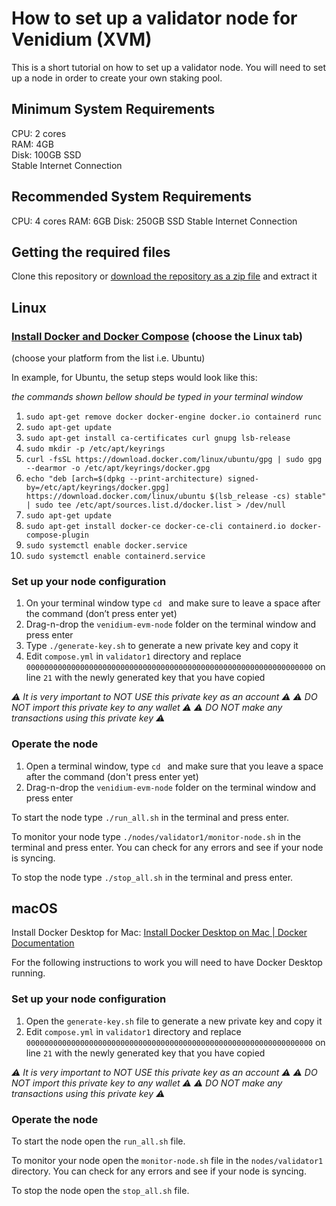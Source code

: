 # How to set up a validator node for Venidium (XVM)

This is a short tutorial on how to set up a validator node.
You will need to set up a node in order to create your own staking pool.

## Minimum System Requirements

CPU: 2 cores  
RAM: 4GB  
Disk: 100GB SSD  
Stable Internet Connection  

## Recommended System Requirements

CPU: 4 cores
RAM: 6GB
Disk: 250GB SSD
Stable Internet Connection

## Getting the required files

Clone this repository or [download the repository as a zip file](https://github.com/Venidium-Network/venidium-evm-node/archive/refs/heads/main.zip) and extract it

## Linux

### [Install Docker and Docker Compose](https://docs.docker.com/engine/install/) (choose the Linux tab)

(choose your platform from the list i.e. Ubuntu)

In example, for Ubuntu, the setup steps would look like this:

_the commands shown bellow should be typed in your terminal window_

1. `sudo apt-get remove docker docker-engine docker.io containerd runc`
1. `sudo apt-get update`
1. `sudo apt-get install ca-certificates curl gnupg lsb-release`
1. `sudo mkdir -p /etc/apt/keyrings`
1. `curl -fsSL https://download.docker.com/linux/ubuntu/gpg | sudo gpg --dearmor -o /etc/apt/keyrings/docker.gpg`
1. `echo "deb [arch=$(dpkg --print-architecture) signed-by=/etc/apt/keyrings/docker.gpg] https://download.docker.com/linux/ubuntu $(lsb_release -cs) stable" | sudo tee /etc/apt/sources.list.d/docker.list > /dev/null`
1. `sudo apt-get update`
1. `sudo apt-get install docker-ce docker-ce-cli containerd.io docker-compose-plugin`
1. `sudo systemctl enable docker.service`
1. `sudo systemctl enable containerd.service`

### Set up your node configuration

1. On your terminal window type `cd ` and make sure to leave a space after the command (don’t press enter yet)
1. Drag-n-drop the `venidium-evm-node` folder on the terminal window and press enter
1. Type `./generate-key.sh` to generate a new private key and copy it
1. Edit `compose.yml` in `validator1` directory and replace `0000000000000000000000000000000000000000000000000000000000000000` on line `21` with the newly generated key that you have copied

_⚠️ It is very important to NOT USE this private key as an account ⚠️_
_⚠️ DO NOT import this private key to any wallet ⚠️_
_⚠️ DO NOT make any transactions using this private key ⚠️_

### Operate the node

1. Open a terminal window, type `cd ` and make sure that you leave a space after the command (don't press enter yet)
1. Drag-n-drop the `venidium-evm-node` folder on the terminal window and press enter

To start the node type `./run_all.sh` in the terminal and press enter.

To monitor your node type `./nodes/validator1/monitor-node.sh` in the terminal and press enter.
You can check for any errors and see if your node is syncing.

To stop the node type `./stop_all.sh` in the terminal and press enter.

## macOS

Install Docker Desktop for Mac: [Install Docker Desktop on Mac | Docker Documentation](https://docs.docker.com/desktop/mac/install/)

For the following instructions to work you will need to have Docker Desktop running.

### Set up your node configuration

1. Open the `generate-key.sh` file to generate a new private key and copy it
1. Edit `compose.yml` in `validator1` directory and replace `0000000000000000000000000000000000000000000000000000000000000000` on line `21` with the newly generated key that you have copied

_⚠️ It is very important to NOT USE this private key as an account ⚠️_
_⚠️ DO NOT import this private key to any wallet ⚠️_
_⚠️ DO NOT make any transactions using this private key ⚠️_

### Operate the node

To start the node open the `run_all.sh` file.

To monitor your node open the `monitor-node.sh` file in the `nodes/validator1` directory.
You can check for any errors and see if your node is syncing.

To stop the node open the `stop_all.sh` file.

